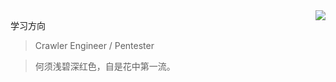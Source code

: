 <!--[My GitHub Stats](https://github-readme-stats.vercel.app/api?username=wuqi5700&show_icons=true&theme=tokyonight&cache_seconds=1800&hide_title=true)-->
<img align="right" src="https://github-readme-stats.vercel.app/api?username=killpwnwriter&show_icons=true&icon_color=805AD5&text_color=718096&bg_color=ffffff&hide_title=true" />

学习方向
> Crawler Engineer  /  Pentester






> 何须浅碧深红色，自是花中第一流。
